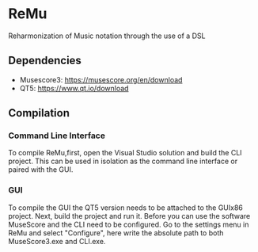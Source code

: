 # ReMu
Reharmonization of Music notation through the use of a DSL

## Dependencies

- Musescore3: https://musescore.org/en/download
- QT5: https://www.qt.io/download

## Compilation

### Command Line Interface

To compile ReMu,first, open the Visual Studio solution and build the CLI project. This can be used in isolation as the command line interface or paired with the GUI.

### GUI

To compile the GUI the QT5 version needs to be attached to the GUIx86 project. Next, build the project and run it. Before you can use the software MuseScore and the CLI need to be configured. Go to the settings menu in ReMu and select "Configure", here write the absolute path to both MuseScore3.exe and CLI.exe.
